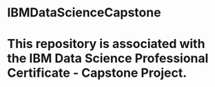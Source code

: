 # IBMDataScienceCapstone
# This repository is associated with the IBM Data Science Professional Certificate - Capstone Project.
